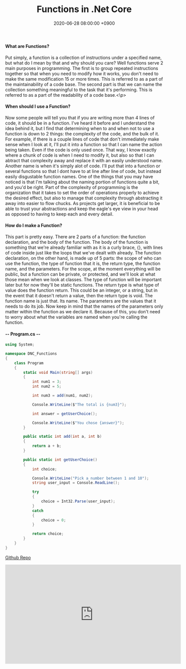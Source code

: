 ﻿---
layout: post
title: Functions in .Net Core
date: 2020-06-28 08:00:00 +0900
category: c#
---

#### What are Functions?
Put simply, a function is a collection of instructions under a specified name, but what do I mean by that and why should you care?  Well functions serve 2 main purposes in programming.  The first is to group repeated instructions together so that when you need to modify how it works, you don\'t need to make the same modification 15 or more times.  This is referred to as a part of the maintainability of a code base.  The second part is that we can name the collection something meaningful to the task that it\'s performing.  This is referred to as a part of the readability of a code base.<\p>

#### When should I use a Function?
Now some people will tell you that if you are writing more than 4 lines of code, it should be in a function.  I\'ve heard it before and I understand the idea behind it, but I find that determining when to and when not to use a function is down to 2 things: the complexity of the code, and the bulk of it.  For example, if there is a couple lines of code that don\'t immediately make sense when I look at it, I\'ll put it into a function so that I can name the action being taken.  Even if the code is only used once.  That way, I know exactly where a chunk of code is when I need to modify it, but also so that I can abtract that complexity away and replace it with an easily understood name.  Another name is when it\'s simply alot of code.  I\'ll put that into a function or several functions so that I dont have to at line after line of code, but instead easily disgustable function names.  One of the things that you may have noticed is that I\'m talking about the naming portion of functions quite a bit, and you\'d be right.  Part of the complexity of programming is the organization that it takes to set the order of operations properly to achieve the desired effect, but also to manage that complexity through abstracting it away into easier to flow chucks.  As projects get larger, it is beneficial to be able to trust your abstractions and keep the eagle\'s eye view in your head as opposed to having to keep each and every detail.

#### How do I make a Function?
This part is pretty easy.  There are 2 parts of a function: the function declaration, and the body of the function.  The body of the function is something that we\'re already familiar with as it is a curly brace, {}, with lines of code inside just like the loops that we\'ve dealt with already.  The function declaration, on the other hand, is made up of 5 parts: the scope of who can use the function, the type of function that it is, the return type, the function name, and the parameters.  For the scope, at the moment everything will be public, but a function can be private, or protected, and we\'ll look at what those mean when we look at classes.  The type of function will be important later but for now they\'ll be static functions.  The return type is what type of value does the function return.  This could be an integer, or a string, but in the event that it doesn\'t return a value, then the return type is void.  The function name is just that.  Its name.  The parameters are the values that it needs to do its job.  Now keep in mind that the names of the parameters only matter within the function as we declare it.  Because of this, you don\'t need to worry about what the variables are named when you\'re calling the function.

	
#### -- Program.cs --
```c#
using System;

namespace DNC_Functions
{
    class Program
    {
        static void Main(string[] args)
        {
            int num1 = 3;
            int num2 = 5;

            int num3 = add(num1, num2);

            Console.WriteLine($"The total is {num3}");

            int answer = getUserChoice();

            Console.WriteLine($"You chose {answer}");
        }

        public static int add(int a, int b)
        {
            return a + b;
        }

        public static int getUserChoice()
        {
            int choice;

            Console.WriteLine("Pick a number between 1 and 10");
            string user_input = Console.ReadLine();

            try
            {
                choice = Int32.Parse(user_input);
            }
            catch
            {
                choice = 0;
            }

            return choice;
        }
    }
}
```
	
[Github Repo](https://github.com/besmith43/DNC_Functions)


<iframe width="560" height="315" src="https://www.youtube.com/embed/haVjgYN8wsM" frameborder="0" allow="accelerometer; autoplay; encrypted-media; gyroscope; picture-in-picture" allowfullscreen></iframe>


